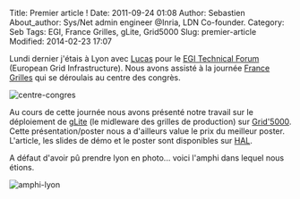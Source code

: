 Title: Premier article !
Date: 2011-09-24 01:08
Author: Sebastien
About_author: Sys/Net admin engineer @Inria, LDN Co-founder.
Category: Seb
Tags: EGI, France Grilles, gLite, Grid5000
Slug: premier-article
Modified: 2014-02-23 17:07

Lundi dernier j'étais à Lyon avec [Lucas](http://www.lucas-nussbaum.net/) pour le [EGI Technical Forum](http://www.egi.eu/) (European Grid Infrastructure). Nous avons assisté à la journée [France Grilles](http://www.france-grilles.fr/) qui se déroulais au centre des congrès.

![centre-congres]({static}/images/centre-congres.jpg)

Au cours de cette journée nous avons présenté notre travail sur le déploiement de [gLite](http://glite.cern.ch/) (le midleware des grilles de production) sur [Grid'5000](https://www.grid5000.fr/). Cette présentation/poster nous a d'ailleurs value le prix du meilleur poster. L'article, les slides de démo et le poster sont disponibles sur [HAL](http://hal.archives-ouvertes.fr/inria-00626038/en/).

A défaut d'avoir pû prendre lyon en photo... voici l'amphi dans lequel nous étions.

![amphi-lyon]({static}/images/amphi-lyon.jpg)
